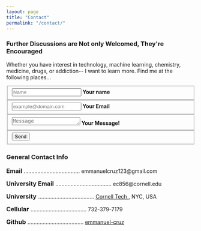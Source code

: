 ```yaml
---
layout: page
title: "Contact"
permalink: "/contact/"
---
```


<h3>Further Discussions are Not only Welcomed, They're Encouraged</h3>
<p>Whether you have interest in technology, machine learning, chemistry, medicine, drugs, or addiction-- I want to learn more. Find me at the following places...</p>
<form class="form" id="contactform" action="//formspree.io/ec856@cornell.edu" method="POST">
    <fieldset class="field">
        <input class="input" type="text" name="name" placeholder="Name" id="name" required>
        <label class="label" for="name"><span class="label-content"><b>Your name</b></span></label>
        </fieldset>
        <fieldset class="field">
        <input class="input" type="email" name="_replyto" placeholder="example@domain.com" id="_replyto" required>
        <label class="label" for="_replyto"><span class="label-content"><b>Your Email</b></span></label>
    </fieldset>
    <fieldset class="field">
        <textarea class="input" name="message" rows="1" placeholder="Message" id="message" required></textarea>
        <label class="label" for="message"><span class="label-content"><b>Your Message!</b></span></label>
    </fieldset>
    <input class="hidden" type="text" name="_gotcha" style="display:none">
    <input class="hidden" type="hidden" name="_subject" value="Message via http://domain.com">
    <fieldset class="field">
        <input class="button submit" type="submit" value="Send">
    </fieldset>
</form>
<script>
    var contactform =  document.getElementById('contactform');
    contactform.setAttribute('action', '//formspree.io/' + 'ec856' + '@' + 'cornell' + '.' + 'edu');
</script>
<p>




</p>
<h3>General Contact Info</h3>
<p>
<font size ="3"><b>
Email</b>
</font>
..................................... emmanuelcruz123@gmail.com</p>
<p>
<font size ="3"><b>
University Email</b>
</font>
..................................... ec856@cornell.edu</p>    
<p>
<font size ="3"><b>
University</b>
</font>
..................................... <a href = "https://tech.cornell.edu/">Cornell Tech </a>, NYC, USA</p>    
<p>
<font size ="3"><b>
Cellular</b>
</font>
..................................... 732-379-7179</p>   
<p>
<font size ="3"><b>
Github</b>
</font>
..................................... <a href="https://github.com/emmanuel-cruz">emmanuel-cruz</a>
</p>
